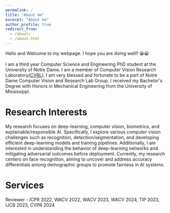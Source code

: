```yaml
---
permalink: /
title: "About me"
excerpt: "About me"
author_profile: true
redirect_from: 
  - /about/
  - /about.html
---
```


Hello and Welcome to my webpage. I hope you are doing well!! 😀😀 <br><br>
I am a third year Computer Science and Engineering PhD student at the University of Notre Dame. I am a member of Computer Vision Research Laboratory([CVRL](https://cvrl.nd.edu/)). I am very blessed and fortunate to be a part of Notre Dame Computer Vision and Research Lab Group. 
I received my Bachelor's Degree with Honors in Mechanical Engineering from the University of Mississippi. 

Research Interests
======
My research focuses on deep-learning, computer vision, biometrics, and explainable/responsible AI. Specifically, I explore various computer vision challenges such as recognition, detection/segmentation, and developing efficient deep-learning models and training pipelines. Additionally, I am interested in understanding the behavior of deep-learning networks and mitigating adversarial outcomes before deployment. Currently, my research centers on face recognition, aiming to uncover and address accuracy differentials among demographic groups to promote fairness in AI systems.

Services
======
Reviewer - ICPR 2022, WACV 2022, WACV 2023, WACV 2024, TIP 2023, IJCB 2023, CVPR 2024

